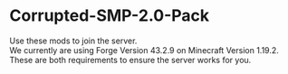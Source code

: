 # Corrupted-SMP-2.0-Pack
Use these mods to join the server.  
We currently are using Forge Version 43.2.9 on Minecraft Version 1.19.2.  
These are both requirements to ensure the server works for you.  
